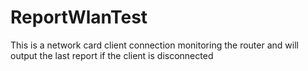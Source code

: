 # ReportWlanTest
This is a network card client connection monitoring the router and will output the last report if the client is disconnected
